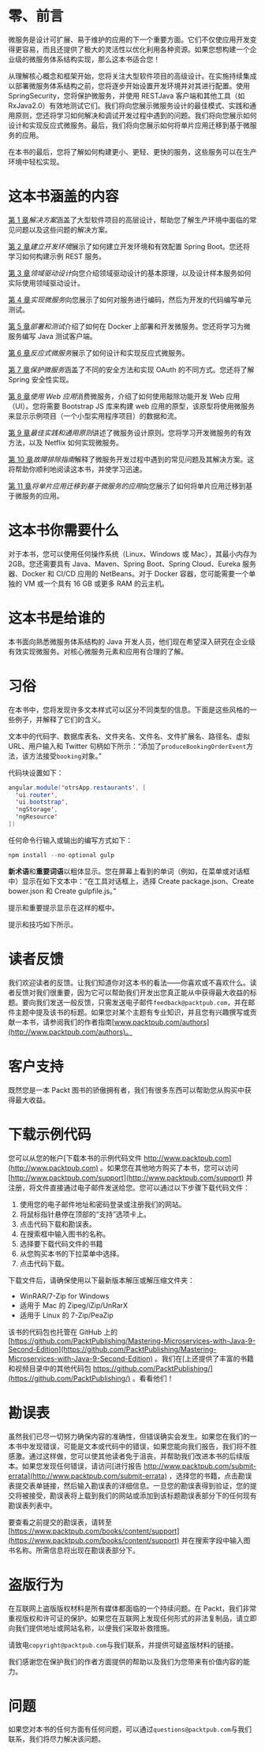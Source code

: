 # 零、前言

微服务是设计可扩展、易于维护的应用的下一个重要方面。它们不仅使应用开发变得更容易，而且还提供了极大的灵活性以优化利用各种资源。如果您想构建一个企业级的微服务体系结构实现，那么这本书适合您！

从理解核心概念和框架开始，您将关注大型软件项目的高级设计。在实施持续集成以部署微服务体系结构之前，您将逐步开始设置开发环境并对其进行配置。使用 SpringSecurity，您将保护微服务，并使用 RESTJava 客户端和其他工具（如 RxJava2.0）有效地测试它们。我们将向您展示微服务设计的最佳模式、实践和通用原则，您还将学习如何解决和调试开发过程中遇到的问题。我们将向您展示如何设计和实现反应式微服务。最后，我们将向您展示如何将单片应用迁移到基于微服务的应用。

在本书的最后，您将了解如何构建更小、更轻、更快的服务，这些服务可以在生产环境中轻松实现。

# 这本书涵盖的内容

[第 1 章](01.html)*解决方案*涵盖了大型软件项目的高层设计，帮助您了解生产环境中面临的常见问题以及这些问题的解决方案。

[第 2 章](02.html)*建立开发环境*展示了如何建立开发环境和有效配置 Spring Boot。您还将学习如何构建示例 REST 服务。

[第 3 章](03.html)*领域驱动设计*向您介绍领域驱动设计的基本原理，以及设计样本服务如何实际使用领域驱动设计。

[第 4 章](04.html)*实现微服务*向您展示了如何对服务进行编码，然后为开发的代码编写单元测试。

[第 5 章](05.html)*部署和测试*介绍了如何在 Docker 上部署和开发微服务。您还将学习为微服务编写 Java 测试客户端。

[第 6 章](06.html)*反应式微服务*展示了如何设计和实现反应式微服务。

[第 7 章](07.html)*保护微服务*涵盖了不同的安全方法和实现 OAuth 的不同方式。您还将了解 Spring 安全性实现。

[第 8 章](08.html)*使用 Web 应用*消费微服务，介绍了如何使用敲除功能开发 Web 应用（UI）。您将需要 Bootstrap JS 库来构建 web 应用的原型，该原型将使用微服务来显示示例项目（一个小型实用程序项目）的数据和流。

[第 9 章](09.html)*最佳实践和通用原则*讲述了微服务设计原则。您将学习开发微服务的有效方法，以及 Netflix 如何实现微服务。

[第 10 章](10.html)*故障排除指南*解释了微服务开发过程中遇到的常见问题及其解决方案。这将帮助你顺利地阅读这本书，并使学习迅速。

[第 11 章](11.html)*将单片应用迁移到基于微服务的应用*向您展示了如何将单片应用迁移到基于微服务的应用。

# 这本书你需要什么

对于本书，您可以使用任何操作系统（Linux、Windows 或 Mac），其最小内存为 2GB。您还需要具有 Java、Maven、Spring Boot、Spring Cloud、Eureka 服务器、Docker 和 CI/CD 应用的 NetBeans。对于 Docker 容器，您可能需要一个单独的 VM 或一个具有 16 GB 或更多 RAM 的云主机。

# 这本书是给谁的

本书面向熟悉微服务体系结构的 Java 开发人员，他们现在希望深入研究在企业级有效实现微服务。对核心微服务元素和应用有合理的了解。

# 习俗

在本书中，您将发现许多文本样式可以区分不同类型的信息。下面是这些风格的一些例子，并解释了它们的含义。

文本中的代码字、数据库表名、文件夹名、文件名、文件扩展名、路径名、虚拟 URL、用户输入和 Twitter 句柄如下所示：“添加了`produceBookingOrderEvent`方法，该方法接受`booking`对象。”

代码块设置如下：

```java
angular.module('otrsApp.restaurants', [ 
  'ui.router', 
  'ui.bootstrap', 
  'ngStorage', 
  'ngResource' 
]) 
```

任何命令行输入或输出的编写方式如下：

```java
npm install --no-optional gulp
```

**新术语**和**重要词语**以粗体显示。您在屏幕上看到的单词（例如，在菜单或对话框中）显示在如下文本中：“在工具对话框上，选择 Create package.json、Create bower.json 和 Create gulpfile.js。”

提示和重要提示显示在这样的框中。

提示和技巧如下所示。

# 读者反馈

我们欢迎读者的反馈。让我们知道你对这本书的看法——你喜欢或不喜欢什么。读者反馈对我们很重要，因为它可以帮助我们开发出您真正能从中获得最大收益的标题。要向我们发送一般反馈，只需发送电子邮件`feedback@packtpub.com`，并在邮件主题中提及该书的标题。如果您对某个主题有专业知识，并且您有兴趣撰写或贡献一本书，请参阅我们的作者指南[www.packtpub.com/authors](http://www.packtpub.com/authors)。

# 客户支持

既然您是一本 Packt 图书的骄傲拥有者，我们有很多东西可以帮助您从购买中获得最大收益。

# 下载示例代码

您可以从您的帐户[下载本书的示例代码文件 http://www.packtpub.com](http://www.packtpub.com) 。如果您在其他地方购买了本书，您可以访问[http://www.packtpub.com/support](http://www.packtpub.com/support) 并注册，将文件直接通过电子邮件发送给您。您可以通过以下步骤下载代码文件：

1.  使用您的电子邮件地址和密码登录或注册我们的网站。
2.  将鼠标指针悬停在顶部的“支持”选项卡上。
3.  点击代码下载和勘误表。
4.  在搜索框中输入图书的名称。
5.  选择要下载代码文件的书籍
6.  从您购买本书的下拉菜单中选择。
7.  点击代码下载。

下载文件后，请确保使用以下最新版本解压或解压缩文件夹：

*   WinRAR/7-Zip for Windows
*   适用于 Mac 的 Zipeg/iZip/UnRarX
*   适用于 Linux 的 7-Zip/PeaZip

该书的代码包也托管在 GitHub 上的[https://github.com/PacktPublishing/Mastering-Microservices-with-Java-9-Second-Edition](https://github.com/PacktPublishing/Mastering-Microservices-with-Java-9-Second-Edition) 。我们在[上还提供了丰富的书籍和视频目录中的其他代码包 https://github.com/PacktPublishing/](https://github.com/PacktPublishing/) 。看看他们！

# 勘误表

虽然我们已尽一切努力确保内容的准确性，但错误确实会发生。如果您在我们的一本书中发现错误，可能是文本或代码中的错误，如果您能向我们报告，我们将不胜感激。通过这样做，您可以使其他读者免于沮丧，并帮助我们改进本书的后续版本。如果您发现任何错误，请访问[进行报告 http://www.packtpub.com/submit-errata](http://www.packtpub.com/submit-errata) ，选择您的书籍，点击勘误表提交表单链接，然后输入勘误表的详细信息。一旦您的勘误表得到验证，您的提交将被接受，勘误表将上载到我们的网站或添加到该标题勘误表部分下的任何现有勘误表列表中。

要查看之前提交的勘误表，请转至[https://www.packtpub.com/books/content/support](https://www.packtpub.com/books/content/support) 并在搜索字段中输入图书名称。所需信息将出现在勘误表部分下。

# 盗版行为

在互联网上盗版版权材料是所有媒体都面临的一个持续问题。在 Packt，我们非常重视版权和许可证的保护。如果您在互联网上发现任何形式的非法复制品，请立即向我们提供地址或网站名称，以便我们采取补救措施。

请致电`copyright@packtpub.com`与我们联系，并提供可疑盗版材料的链接。

我们感谢您在保护我们的作者方面提供的帮助以及我们为您带来有价值内容的能力。

# 问题

如果您对本书的任何方面有任何问题，可以通过`questions@packtpub.com`与我们联系，我们将尽力解决该问题。